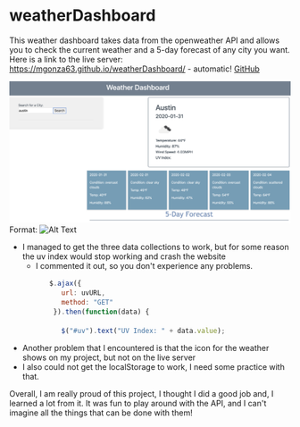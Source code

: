 # weatherDashboard
This weather dashboard takes data from the openweather API and allows you to check the current weather and a 5-day forecast of any city you want. Here is a link to the live server:
https://mgonza63.github.io/weatherDashboard/ - automatic!
[GitHub](https://mgonza63.github.io/weatherDashboard/)

![GitHub Logo](pic.png)
Format: ![Alt Text](url)

* I managed to get the three data collections to work, but for some reason the uv index would stop working and crash the website
    * I commented it out, so you don't experience any problems.

```javascript
          $.ajax({
             url: uvURL,
             method: "GET"
           }).then(function(data) {

             $("#uv").text("UV Index: " + data.value);

```
* Another problem that I encountered is that the icon for the weather shows on my project, but not on the live server
* I also could not get the localStorage to work, I need some practice with that.


Overall, I am really proud of this project, I thought I did a good job and, I learned a lot from it. It was fun to play around with the API, and I can't imagine all the things that can be done with them!
